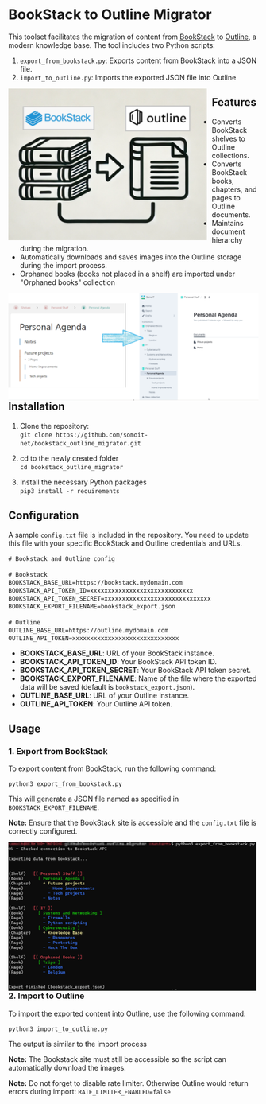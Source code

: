 BookStack to Outline Migrator
=============================

This toolset facilitates the migration of content from [BookStack](https://www.bookstackapp.com/) to [Outline](https://github.com/outline/outline), a modern knowledge base. The tool includes two Python scripts:

1.  `export_from_bookstack.py`: Exports content from BookStack into a JSON file.
2.  `import_to_outline.py`: Imports the exported JSON file into Outline

<p align="center">
<img src="images/image1.png"	
	width="400"
	style="float: left; margin-right: 10px;" />
</p>

Features
--------

*   Converts BookStack shelves to Outline collections.
*   Converts BookStack books, chapters, and pages to Outline documents.
*   Maintains document hierarchy during the migration.
*   Automatically downloads and saves images into the Outline storage during the import process.
*   Orphaned books (books not placed in a shelf) are imported under "Orphaned books" collection

<p align="center">
<img src="images/image2.png"
	width="800"
	style="float: left; margin-right: 10px;" />
</p>

Installation
------------

1.  Clone the repository:  
    `git clone https://github.com/somoit-net/bookstack_outline_migrator.git`

2.  cd to the newly created folder  
    `cd bookstack_outline_migrator`
    
3.  Install the necessary Python packages  
    `pip3 install -r requirements`

Configuration
-------------

A sample `config.txt` file is included in the repository. You need to update this file with your specific BookStack and Outline credentials and URLs.

    # Bookstack and Outline config
    
    # Bookstack
    BOOKSTACK_BASE_URL=https://bookstack.mydomain.com
    BOOKSTACK_API_TOKEN_ID=xxxxxxxxxxxxxxxxxxxxxxxxxxxxx
    BOOKSTACK_API_TOKEN_SECRET=xxxxxxxxxxxxxxxxxxxxxxxxxxxxxx
    BOOKSTACK_EXPORT_FILENAME=bookstack_export.json
    
    # Outline
    OUTLINE_BASE_URL=https://outline.mydomain.com
    OUTLINE_API_TOKEN=xxxxxxxxxxxxxxxxxxxxxxxxxxxxxx

*   **BOOKSTACK\_BASE\_URL**: URL of your BookStack instance.
*   **BOOKSTACK\_API\_TOKEN\_ID**: Your BookStack API token ID.
*   **BOOKSTACK\_API\_TOKEN\_SECRET**: Your BookStack API token secret.
*   **BOOKSTACK\_EXPORT\_FILENAME**: Name of the file where the exported data will be saved (default is `bookstack_export.json`).
*   **OUTLINE\_BASE\_URL**: URL of your Outline instance.
*   **OUTLINE\_API\_TOKEN**: Your Outline API token.

Usage
-----

### 1\. Export from BookStack

To export content from BookStack, run the following command:

    python3 export_from_bookstack.py

This will generate a JSON file named as specified in `BOOKSTACK_EXPORT_FILENAME`.

**Note:** Ensure that the BookStack site is accessible and the `config.txt` file is correctly configured.

<p align="center">
<img src="images/image3.png"
	width="500"
	style="float: left; margin-right: 10px;" />
</p>

### 2\. Import to Outline

To import the exported content into Outline, use the following command:

    python3 import_to_outline.py

The output is similar to the import process

**Note:** The Bookstack site must still be accessible so the script can automatically download the images.

**Note:** Do not forget to disable rate limiter. Otherwise Outline would return errors during import: `RATE_LIMITER_ENABLED=false`
